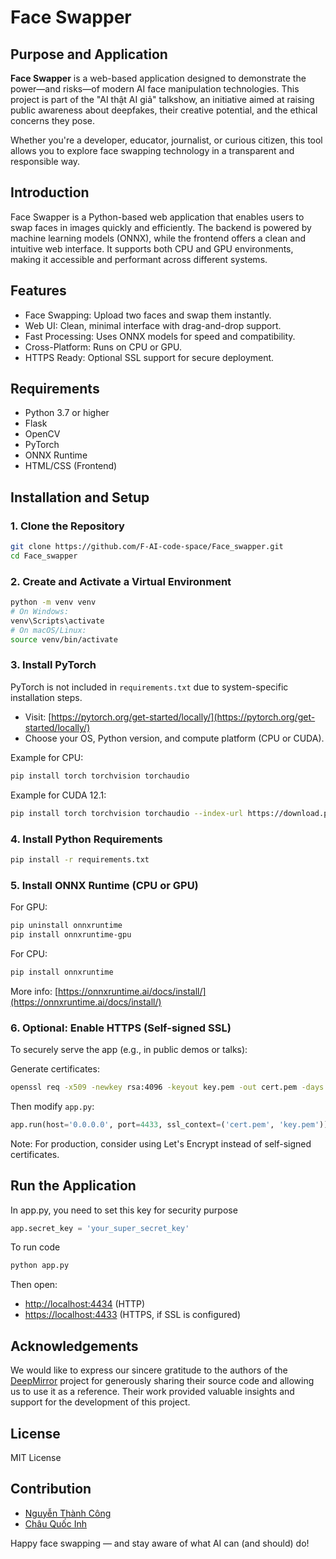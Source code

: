 # Face Swapper

## Purpose and Application

**Face Swapper** is a web-based application designed to demonstrate the power—and risks—of modern AI face manipulation technologies. This project is part of the "AI thật AI giả" talkshow, an initiative aimed at raising public awareness about deepfakes, their creative potential, and the ethical concerns they pose.

Whether you're a developer, educator, journalist, or curious citizen, this tool allows you to explore face swapping technology in a transparent and responsible way.

## Introduction

Face Swapper is a Python-based web application that enables users to swap faces in images quickly and efficiently. The backend is powered by machine learning models (ONNX), while the frontend offers a clean and intuitive web interface. It supports both CPU and GPU environments, making it accessible and performant across different systems.

## Features

- Face Swapping: Upload two faces and swap them instantly.
- Web UI: Clean, minimal interface with drag-and-drop support.
- Fast Processing: Uses ONNX models for speed and compatibility.
- Cross-Platform: Runs on CPU or GPU.
- HTTPS Ready: Optional SSL support for secure deployment.

## Requirements

- Python 3.7 or higher
- Flask
- OpenCV
- PyTorch
- ONNX Runtime
- HTML/CSS (Frontend)

## Installation and Setup

### 1. Clone the Repository

```bash
git clone https://github.com/F-AI-code-space/Face_swapper.git
cd Face_swapper
```

### 2. Create and Activate a Virtual Environment

```bash
python -m venv venv
# On Windows:
venv\Scripts\activate
# On macOS/Linux:
source venv/bin/activate
```

### 3. Install PyTorch

PyTorch is not included in `requirements.txt` due to system-specific installation steps.

- Visit: [https://pytorch.org/get-started/locally/](https://pytorch.org/get-started/locally/)
- Choose your OS, Python version, and compute platform (CPU or CUDA).

Example for CPU:

```bash
pip install torch torchvision torchaudio
```

Example for CUDA 12.1:

```bash
pip install torch torchvision torchaudio --index-url https://download.pytorch.org/whl/cu121
```

### 4. Install Python Requirements

```bash
pip install -r requirements.txt
```

### 5. Install ONNX Runtime (CPU or GPU)

For GPU:

```bash
pip uninstall onnxruntime
pip install onnxruntime-gpu
```

For CPU:

```bash
pip install onnxruntime
```

More info: [https://onnxruntime.ai/docs/install/](https://onnxruntime.ai/docs/install/)

### 6. Optional: Enable HTTPS (Self-signed SSL)

To securely serve the app (e.g., in public demos or talks):

Generate certificates:

```bash
openssl req -x509 -newkey rsa:4096 -keyout key.pem -out cert.pem -days 365 -nodes
```

Then modify `app.py`:

```python
app.run(host='0.0.0.0', port=4433, ssl_context=('cert.pem', 'key.pem'))
```

Note: For production, consider using Let's Encrypt instead of self-signed certificates.

## Run the Application
In app.py, you need to set this key for security purpose
```python
app.secret_key = 'your_super_secret_key'
```


To run code
```bash
python app.py
```

Then open:

- [http://localhost:4434](http://localhost:4434) (HTTP)
- [https://localhost:4433](https://localhost:4433) (HTTPS, if SSL is configured)

## Acknowledgements

We would like to express our sincere gratitude to the authors of the [DeepMirror](https://github.com/MonsieurNam/DeepMirror) project for generously sharing their source code and allowing us to use it as a reference. Their work provided valuable insights and support for the development of this project.

## License

MIT License

## Contribution
- [Nguyễn Thành Công](https://github.com/VNthcong520712)
- [Châu Quốc Inh](https://github.com/inhcqce190593)

Happy face swapping — and stay aware of what AI can (and should) do!